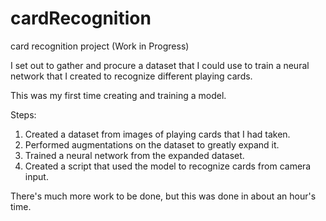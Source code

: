 # cardRecognition
card recognition project (Work in Progress)

I set out to gather and procure a dataset that I could use to train a neural network that I created to recognize different playing cards.

This was my first time creating and training a model.

Steps:
1. Created a dataset from images of playing cards that I had taken.
2. Performed augmentations on the dataset to greatly expand it.
3. Trained a neural network from the expanded dataset.
4. Created a script that used the model to recognize cards from camera input.

There's much more work to be done, but this was done in about an hour's time.
